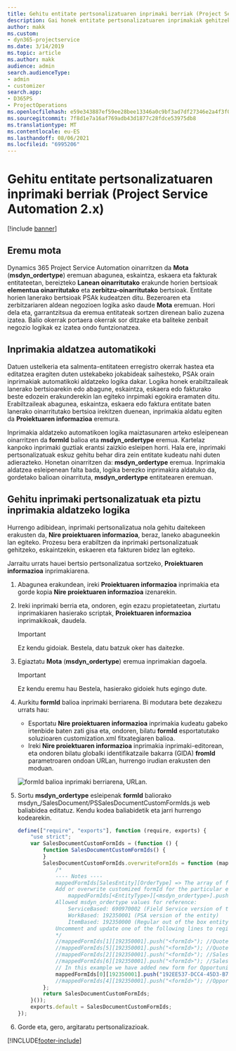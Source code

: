 ```yaml
---
title: Gehitu entitate pertsonalizatuaren inprimaki berriak (Project Service Automation 2.x)
description: Gai honek entitate pertsonalizatuaren inprimakiak gehitzeko informazioa eskaintzen du, aukerak, eskaintzak, eskaerak edo fakturak sartzeko Dynamics 365 Project Service Automation 2.x-n
author: makk
ms.custom:
- dyn365-projectservice
ms.date: 3/14/2019
ms.topic: article
ms.author: makk
audience: admin
search.audienceType:
- admin
- customizer
search.app:
- D365PS
- ProjectOperations
ms.openlocfilehash: e59e343887ef59ee28bee13346a0c9bf3ad7df27346e2a4f3f02a1e5c08c060f
ms.sourcegitcommit: 7f8d1e7a16af769adb43d1877c28fdce53975db8
ms.translationtype: MT
ms.contentlocale: eu-ES
ms.lasthandoff: 08/06/2021
ms.locfileid: "6995206"
---
```

# <a name="add-new-custom-entity-forms-project-service-automation-2x"></a>Gehitu entitate pertsonalizatuaren inprimaki berriak (Project Service Automation 2.x)

[!include [banner](../../includes/psa-now-project-operations.md)]

## <a name="type-field"></a>Eremu mota 

Dynamics 365 Project Service Automation oinarritzen da **Mota** (**msdyn\_ordertype**) eremuan abagunea, eskaintza, eskaera eta fakturak entitateetan, bereizteko **Lanean oinarritutako** erakunde horien bertsioak **elementua oinarritutako** eta **zerbitzu-oinarritutako** bertsioak. Entitate horien lanerako bertsioak PSAk kudeatzen ditu. Bezeroaren eta zerbitzariaren aldean negozioen logika asko daude **Mota** eremuan. Hori dela eta, garrantzitsua da eremua entitateak sortzen direnean balio zuzena izatea. Balio okerrak portaera okerrak sor ditzake eta baliteke zenbait negozio logikak ez izatea ondo funtzionatzea.

## <a name="automatic-form-switching"></a>Inprimakia aldatzea automatikoki

Datuen ustelkeria eta salmenta-entitateen erregistro okerrak hastea eta editatzea eragiten duten ustekabeko jokabideak saihesteko, PSAk orain inprimakiak automatikoki aldatzeko logika dakar. Logika honek erabiltzaileak lanerako bertsioarekin edo abagune, eskaintza, eskaera edo fakturako beste edozein erakunderekin lan egiteko inrpimaki egokira eramaten ditu. Erabiltzaileak abagunea, eskaintza, eskaera edo faktura entitate baten lanerako oinarritutako bertsioa irekitzen duenean, inprimakia aldatu egiten da **Proiektuaren informazioa** eremura.

Inprimakia aldatzeko automatikoen logika maiztasunaren arteko esleipenean oinarritzen da **formId** balioa eta **msdyn\_ordertype** eremua. Kartelaz kanpoko inprimaki guztiak erantsi zaizkio esleipen horri. Hala ere, inprimaki pertsonalizatuak eskuz gehitu behar dira zein entitate kudeatu nahi duten adierazteko. Honetan oinarritzen da: **msdyn\_ordertype** eremua. Inprimakia aldatzea esleipenean falta bada, logika berezko inprimakira aldatuko da, gordetako balioan oinarrituta, **msdyn\_ordertype** entitatearen eremuan.

## <a name="add-custom-forms-and-turn-on-the-form-switching-logic"></a>Gehitu inprimaki pertsonalizatuak eta piztu inprimakia aldatzeko logika

Hurrengo adibidean, inprimaki pertsonalizatua nola gehitu daitekeen erakusten da, **Nire proiektuaren informazioa**, beraz, laneko abaguneekin lan egiteko. Prozesu bera erabiltzen da inprimaki pertsonalizatuak gehitzeko, eskaintzekin, eskaeren eta fakturen bidez lan egiteko.

Jarraitu urrats hauei bertsio pertsonalizatua sortzeko, **Proiektuaren informazioa** inprimakiarena.

1. Abagunea erakundean, ireki **Proiektuaren informazioa** inprimakia eta gorde kopia **Nire proiektuaren informazioa** izenarekin.
2. Ireki inprimaki berria eta, ondoren, egin ezazu propietateetan, ziurtatu inprimakiaren hasierako scriptak, **Proiektuaren informazioa** inprimakikoak, daudela. 

    > [!IMPORTANT]
    > Ez kendu gidoiak. Bestela, datu batzuk oker has daitezke.

3. Egiaztatu **Mota** (**msdyn\_ordertype**) eremua inprimakian dagoela. 

    > [!IMPORTANT]
    > Ez kendu eremu hau Bestela, hasierako gidoiek huts egingo dute.

4. Aurkitu **formId** balioa inprimaki berriarena. Bi modutara bete dezakezu urrats hau:

    - Esportatu **Nire proiektuaren informazioa** inprimakia kudeatu gabeko irtenbide baten zati gisa eta, ondoren, bilatu **formId** esportatutako soluzioaren customization.xml fitxategiaren balioa.
    - Ireki **Nire proiektuaren informazioa** inprimakia inprimaki-editorean, eta ondoren bilatu globalki identifikatzaile bakarra (GIDA) **fromId** parametroaren ondoan URLan, hurrengo irudian erakusten den moduan.

    ![formId balioa inprimaki berriarena, URLan.](media/how-to-add-custom-forms-in-v2.0.png)

5. Sortu **msdyn\_ordertype** esleipenak **formId** baliorako msdyn\_/SalesDocument/PSSalesDocumentCustomFormIds.js web baliabidea editatuz. Kendu kodea baliabidetik eta jarri hurrengo kodearekin.

    ```javascript
    define(["require", "exports"], function (require, exports) {
        "use strict";
        var SalesDocumentCustomFormIds = (function () {
            function SalesDocumentCustomFormIds() {
            }
            SalesDocumentCustomFormIds.overwriteFormIds = function (mappedFormIds) {
                /*
                ---- Notes ----
                mappedFormIds[SalesEntity][OrderType] => The array of forms IDs that support particular entity and order type
                Add or overwrite customized formId for the particular entity and order type by calling:
                    mappedFormIds[<EntityType>][<msdyn_ordertype>].push("<formId>");
                Allowed msdyn_ordertype values for reference:
                    ServiceBased: 690970002 (Field Service version of the entity)
                    WorkBased: 192350001 (PSA version of the entity)
                    ItemBased: 192350000 (Regular out of the box entity)
                Uncomment and update one of the following lines to register custom PSA form for required entity:
                */      
                //mappedFormIds[1][192350001].push("<formId>"); //Quote
                //mappedFormIds[5][192350001].push("<formId>"); //Quote Line
                //mappedFormIds[2][192350001].push("<formId>"); //Sales Order
                //mappedFormIds[6][192350001].push("<formId>"); //Sales Order Line
                // In this example we have added new form for Opportunity
                mappedFormIds[0][192350001].push("192EE537-DCC4-45D3-B7AF-EA694B9113D2"); //Opportunity
                //mappedFormIds[4][192350001].push("<formId>"); //Opportunity Line
            };
            return SalesDocumentCustomFormIds;
        }());
        exports.default = SalesDocumentCustomFormIds;
    });
    ```

6. Gorde eta, gero, argitaratu pertsonalizazioak.


[!INCLUDE[footer-include](../../includes/footer-banner.md)]